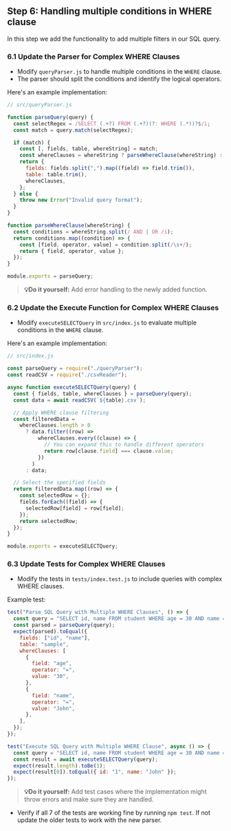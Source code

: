## Step 6: Handling multiple conditions in WHERE clause

In this step we add the functionality to add multiple filters in our SQL query.

### 6.1 Update the Parser for Complex WHERE Clauses

- Modify `queryParser.js` to handle multiple conditions in the `WHERE` clause.
- The parser should split the conditions and identify the logical operators.

Here's an example implementation:

```javascript
// src/queryParser.js

function parseQuery(query) {
  const selectRegex = /SELECT (.+?) FROM (.+?)(?: WHERE (.*))?$/i;
  const match = query.match(selectRegex);

  if (match) {
    const [, fields, table, whereString] = match;
    const whereClauses = whereString ? parseWhereClause(whereString) : [];
    return {
      fields: fields.split(",").map((field) => field.trim()),
      table: table.trim(),
      whereClauses,
    };
  } else {
    throw new Error("Invalid query format");
  }
}

function parseWhereClause(whereString) {
  const conditions = whereString.split(/ AND | OR /i);
  return conditions.map((condition) => {
    const [field, operator, value] = condition.split(/\s+/);
    return { field, operator, value };
  });
}

module.exports = parseQuery;
```

> **💡Do it yourself:** Add error handling to the newly added function.

### 6.2 Update the Execute Function for Complex WHERE Clauses

- Modify `executeSELECTQuery` in `src/index.js` to evaluate multiple conditions in the `WHERE` clause.

Here's an example implementation:

```javascript
// src/index.js

const parseQuery = require("./queryParser");
const readCSV = require("./csvReader");

async function executeSELECTQuery(query) {
  const { fields, table, whereClauses } = parseQuery(query);
  const data = await readCSV(`${table}.csv`);

  // Apply WHERE clause filtering
  const filteredData =
    whereClauses.length > 0
      ? data.filter((row) =>
          whereClauses.every((clause) => {
            // You can expand this to handle different operators
            return row[clause.field] === clause.value;
          })
        )
      : data;

  // Select the specified fields
  return filteredData.map((row) => {
    const selectedRow = {};
    fields.forEach((field) => {
      selectedRow[field] = row[field];
    });
    return selectedRow;
  });
}

module.exports = executeSELECTQuery;
```

### 6.3 Update Tests for Complex WHERE Clauses

- Modify the tests in `tests/index.test.js` to include queries with complex WHERE clauses.

Example test:

```javascript
test("Parse SQL Query with Multiple WHERE Clauses", () => {
  const query = "SELECT id, name FROM student WHERE age = 30 AND name = John";
  const parsed = parseQuery(query);
  expect(parsed).toEqual({
    fields: ["id", "name"],
    table: "sample",
    whereClauses: [
      {
        field: "age",
        operator: "=",
        value: "30",
      },
      {
        field: "name",
        operator: "=",
        value: "John",
      },
    ],
  });
});

test("Execute SQL Query with Multiple WHERE Clause", async () => {
  const query = "SELECT id, name FROM student WHERE age = 30 AND name = John";
  const result = await executeSELECTQuery(query);
  expect(result.length).toBe(1);
  expect(result[0]).toEqual({ id: "1", name: "John" });
});
```

> **💡Do it yourself:** Add test cases where the implementation might throw errors and make sure they are handled.

- Verify if all 7 of the tests are working fine by running `npm test`. If not update the older tests to work with the new parser.
